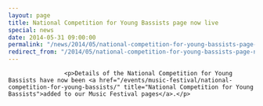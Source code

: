```yaml
---
layout: page
title: National Competition for Young Bassists page now live
special: news
date: 2014-05-31 09:00:00
permalink: "/news/2014/05/national-competition-for-young-bassists-page-now-live/"
redirect_from: "/2014/05/national-competition-for-young-bassists-page-now-live/"
---
```



                    
                    <p>Details of the National Competition for Young Bassists have now been <a href="/events/music-festival/national-competition-for-young-bassists/" title="National Competition for Young Bassists">added to our Music Festival pages</a>.</p>

                
